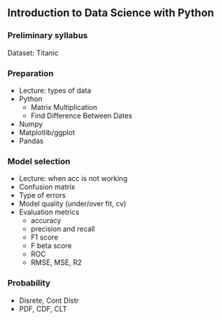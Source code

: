 ## Introduction to Data Science with Python 

### Preliminary syllabus 

Dataset: Titanic

### Preparation
 - Lecture: types of data
 - Python
    - Matrix Multiplication
    - Find Difference Between Dates
 - Numpy 
 - Matplotlib/ggplot
 - Pandas 
 
### Model selection
  - Lecture: when acc is not working
  - Confusion matrix
  - Type of errors
  - Model quality (under/over fit, cv)
  - Evaluation metrics
    - accuracy
    - precision and recall 
    - F1 score
    - F beta score
    - ROC
    - RMSE, MSE, R2
    
### Probability
  - Disrete, Cont Distr
  - PDF, CDF, CLT
